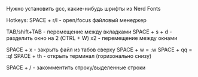 Нужно установить gcc, какие-нибудь шрифты из Nerd Fonts

Hotkeys:
SPACE + r/l - open/focus файловый менеджер

TAB/shift+TAB   - перемещение между вкладками
SPACE + s + d   - разделить окно на 2
(CTRL + W) x2   - перемещение между окнами 

SPACE + x       - закрыть файл из табов сверху
SPACE + w       = :w
SPACE + qq      = :q!
SPACE + th      - открыть терминал (горизонально снизу)

SPACE + /       - закомментить строку/выделенные строки
